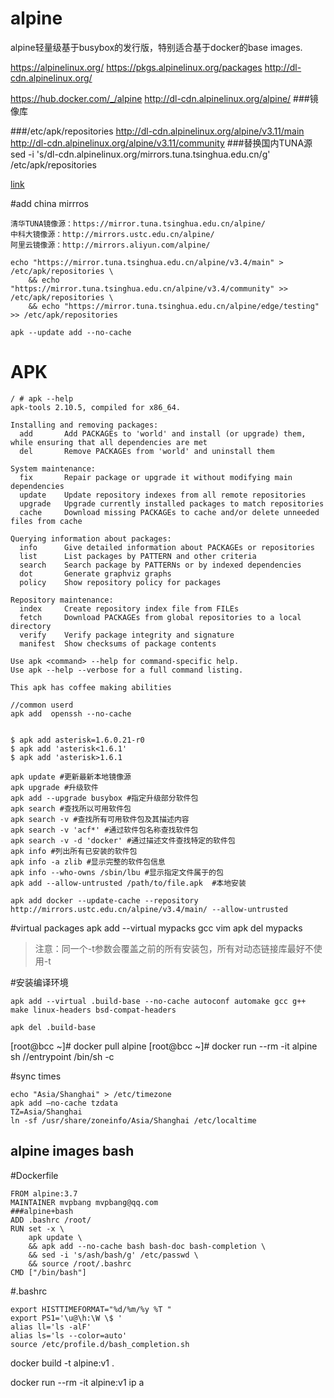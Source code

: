 # alpine
alpine轻量级基于busybox的发行版，特别适合基于docker的base images.

https://alpinelinux.org/
https://pkgs.alpinelinux.org/packages
http://dl-cdn.alpinelinux.org/

https://hub.docker.com/_/alpine
http://dl-cdn.alpinelinux.org/alpine/  ###镜像库

###/etc/apk/repositories
http://dl-cdn.alpinelinux.org/alpine/v3.11/main
http://dl-cdn.alpinelinux.org/alpine/v3.11/community
###替换国内TUNA源
sed -i 's/dl-cdn.alpinelinux.org/mirrors.tuna.tsinghua.edu.cn/g' /etc/apk/repositories


[link](https://www.cnblogs.com/xiaochina/p/10480774.html)



#add china mirrros
```
清华TUNA镜像源：https://mirror.tuna.tsinghua.edu.cn/alpine/
中科大镜像源：http://mirrors.ustc.edu.cn/alpine/
阿里云镜像源：http://mirrors.aliyun.com/alpine/

echo "https://mirror.tuna.tsinghua.edu.cn/alpine/v3.4/main" > /etc/apk/repositories \
    && echo "https://mirror.tuna.tsinghua.edu.cn/alpine/v3.4/community" >> /etc/apk/repositories \
    && echo "https://mirror.tuna.tsinghua.edu.cn/alpine/edge/testing" >> /etc/apk/repositories

apk --update add --no-cache
```



# APK
```
/ # apk --help
apk-tools 2.10.5, compiled for x86_64.

Installing and removing packages:
  add       Add PACKAGEs to 'world' and install (or upgrade) them, while ensuring that all dependencies are met
  del       Remove PACKAGEs from 'world' and uninstall them

System maintenance:
  fix       Repair package or upgrade it without modifying main dependencies
  update    Update repository indexes from all remote repositories
  upgrade   Upgrade currently installed packages to match repositories
  cache     Download missing PACKAGEs to cache and/or delete unneeded files from cache

Querying information about packages:
  info      Give detailed information about PACKAGEs or repositories
  list      List packages by PATTERN and other criteria
  search    Search package by PATTERNs or by indexed dependencies
  dot       Generate graphviz graphs
  policy    Show repository policy for packages

Repository maintenance:
  index     Create repository index file from FILEs
  fetch     Download PACKAGEs from global repositories to a local directory
  verify    Verify package integrity and signature
  manifest  Show checksums of package contents

Use apk <command> --help for command-specific help.
Use apk --help --verbose for a full command listing.

This apk has coffee making abilities

//common userd
apk add  openssh --no-cache


$ apk add asterisk=1.6.0.21-r0
$ apk add 'asterisk<1.6.1'
$ apk add 'asterisk>1.6.1

apk update #更新最新本地镜像源
apk upgrade #升级软件
apk add --upgrade busybox #指定升级部分软件包
apk search #查找所以可用软件包
apk search -v #查找所有可用软件包及其描述内容
apk search -v 'acf*' #通过软件包名称查找软件包
apk search -v -d 'docker' #通过描述文件查找特定的软件包
apk info #列出所有已安装的软件包
apk info -a zlib #显示完整的软件包信息
apk info --who-owns /sbin/lbu #显示指定文件属于的包
apk add --allow-untrusted /path/to/file.apk  #本地安装

apk add docker --update-cache --repository http://mirrors.ustc.edu.cn/alpine/v3.4/main/ --allow-untrusted
```

#virtual packages
apk add --virtual mypacks gcc vim
apk del mypacks
>注意：同一个-t参数会覆盖之前的所有安装包，所有对动态链接库最好不使用-t 

#安装编译环境
```
apk add --virtual .build-base --no-cache autoconf automake gcc g++  make linux-headers bsd-compat-headers 

apk del .build-base
```



[root@bcc ~]# docker pull alpine
[root@bcc ~]# docker run --rm -it alpine  sh   //entrypoint  /bin/sh -c


#sync times
```
echo "Asia/Shanghai" > /etc/timezone
apk add –no-cache tzdata
TZ=Asia/Shanghai
ln -sf /usr/share/zoneinfo/Asia/Shanghai /etc/localtime
```



## alpine images bash
#Dockerfile
```
FROM alpine:3.7
MAINTAINER mvpbang mvpbang@qq.com
###alpine+bash
ADD .bashrc /root/
RUN set -x \
    apk update \
    && apk add --no-cache bash bash-doc bash-completion \
    && sed -i 's/ash/bash/g' /etc/passwd \
    && source /root/.bashrc
CMD ["/bin/bash"]
```

#.bashrc
```
export HISTTIMEFORMAT="%d/%m/%y %T "
export PS1='\u@\h:\W \$ '
alias ll='ls -alF'
alias ls='ls --color=auto'
source /etc/profile.d/bash_completion.sh
```


docker build -t alpine:v1 .

docker run --rm -it alpine:v1 ip a